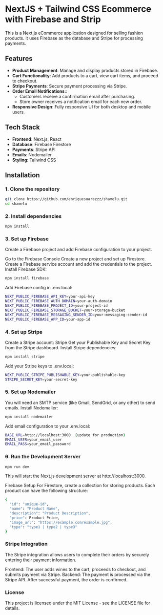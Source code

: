 # NextJS + Tailwind CSS Ecommerce with Firebase and Strip

This is a Next.js eCommerce application designed for selling fashion products. It uses Firebase as the database and Stripe for processing payments.

## Features

- **Product Management**: Manage and display products stored in Firebase.
- **Cart Functionality**: Add products to a cart, view cart items, and proceed to checkout.
- **Stripe Payments**: Secure payment processing via Stripe.
- **Order Email Notifications:**:
   - Customers receive a confirmation email after purchasing.
   - Store owner receives a notification email for each new order.
- **Responsive Design**: Fully responsive UI for both desktop and mobile users.

## Tech Stack

- **Frontend**: Next.js, React
- **Database**: Firebase Firestore
- **Payments**: Stripe API
- **Emails**: Nodemailer
- **Styling**: Tailwind CSS 

## Installation

### 1. Clone the repository

```bash
git clone https://github.com/enriquesuarezzz/shamelu.git
cd shamelu
```

### 2. Install dependencies
```bash
npm install
```

### 3. Set up Firebase
Create a Firebase project and add Firebase configuration to your project.

Go to the Firebase Console
Create a new project and set up Firestore.
Create a Firebase service account and add the credentials to the project.
Install Firebase SDK:

```bash
npm install firebase
```

Add Firebase config in .env.local:
```bash
NEXT_PUBLIC_FIREBASE_API_KEY=your-api-key
NEXT_PUBLIC_FIREBASE_AUTH_DOMAIN=your-auth-domain
NEXT_PUBLIC_FIREBASE_PROJECT_ID=your-project-id
NEXT_PUBLIC_FIREBASE_STORAGE_BUCKET=your-storage-bucket
NEXT_PUBLIC_FIREBASE_MESSAGING_SENDER_ID=your-messaging-sender-id
NEXT_PUBLIC_FIREBASE_APP_ID=your-app-id
```

### 4. Set up Stripe
Create a Stripe account: Stripe
Get your Publishable Key and Secret Key from the Stripe dashboard.
Install Stripe dependencies:
```bash
npm install stripe
```

Add your Stripe keys to .env.local:
```bash
NEXT_PUBLIC_STRIPE_PUBLISHABLE_KEY=your-publishable-key
STRIPE_SECRET_KEY=your-secret-key
```


 ### 5. Set up Nodemailer

You will need an SMTP service (like Gmail, SendGrid, or any other) to send emails.
Install Nodemailer:

 ```bash
npm install nodemailer
 ```
 Add email configuration to your .env.local:
  ```bash
BASE_URL=http://localhost:3000  (update for production)
EMAIL_USER=your_email_user
EMAIL_PASS=your_email_password
 ```
 
 ### 6. Run the Development Server
 ```bash
 npm run dev
 ```
 This will start the Next.js development server at http://localhost:3000.

 Firebase Setup
For Firestore, create a collection for storing products. Each product can have the following structure:
```bash
{
  "id": "unique-id",
  "name": "Product Name",
  "description": "Product Description",
  "price": Product Price,
  "image_url": "https://example.com/example.jpg",
  "type": "type1 | type2 | type3"
}
 ```

### Stripe Integration
The Stripe integration allows users to complete their orders by securely entering their payment information.

Frontend: The user adds wines to the cart, proceeds to checkout, and submits payment via Stripe.
Backend: The payment is processed via the Stripe API. After successful payment, the order is confirmed.

### License
This project is licensed under the MIT License - see the LICENSE file for details.
